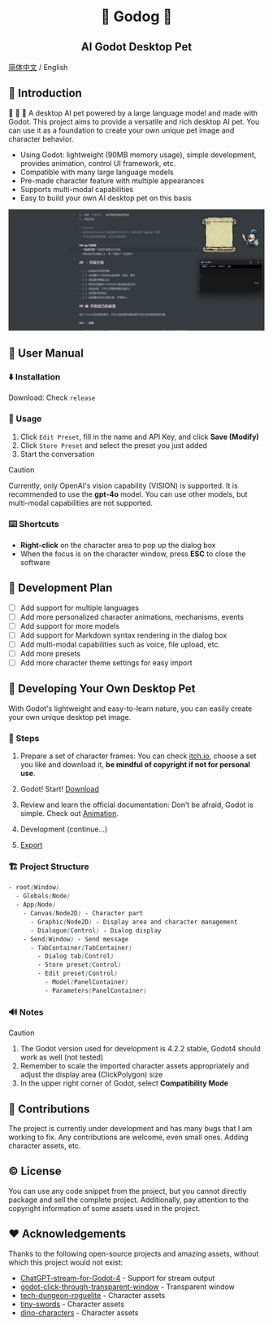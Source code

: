 <h1 align="center">🐶 Godog 🐶</h1>
<h2 align="center">AI Godot Desktop Pet</h2>

[简体中文](README.md) / English

## 👋 Introduction

🚀 🚀 🚀 A desktop AI pet powered by a large language model and made with Godot. This project aims to provide a versatile and rich desktop AI pet. You can use it as a foundation to create your own unique pet image and character behavior.

- Using Godot: lightweight (90MB memory usage), simple development, provides animation, control UI framework, etc.
- Compatible with many large language models
- Pre-made character feature with multiple appearances
- Supports multi-modal capabilities
- Easy to build your own AI desktop pet on this basis

![](/img/example.png)

## 📙 User Manual

### ⬇️ Installation

Download: Check `release`

### 🔑 Usage
1. Click `Edit Preset`, fill in the name and API Key, and click **Save (Modify)**
2. Click `Store Preset` and select the preset you just added
3. Start the conversation

> [!Caution]
> Currently, only OpenAI's vision capability (VISION) is supported. It is recommended to use the **gpt-4o** model.
> You can use other models, but multi-modal capabilities are not supported.

### ⌨️ Shortcuts
- **Right-click** on the character area to pop up the dialog box
- When the focus is on the character window, press **ESC** to close the software

## 🚦 Development Plan

- [ ] Add support for multiple languages
- [ ] Add more personalized character animations, mechanisms, events
- [ ] Add support for more models
- [ ] Add support for Markdown syntax rendering in the dialog box
- [ ] Add multi-modal capabilities such as voice, file upload, etc.
- [ ] Add more presets
- [ ] Add more character theme settings for easy import

## 🐶 Developing Your Own Desktop Pet

With Godot's lightweight and easy-to-learn nature, you can easily create your own unique desktop pet image.

### 🐾 Steps

1. Prepare a set of character frames: You can check [itch.io](https://itch.io/game-assets), choose a set you like and download it, **be mindful of copyright if not for personal use**.
2. Godot! Start! [Download](https://godotengine.org/download/windows/)
3. Review and learn the official documentation: Don’t be afraid, Godot is simple. Check out [Animation](https://docs.godotengine.org/en/4.2/tutorials/animation/index.html).
4. Development (continue...)

5. [Export](https://docs.godotengine.org/en/4.x/tutorials/export/index.html)

### 🏗️ Project Structure

```css
- root(Window)
  - Globals(Node)
  - App(Node)
	- Canvas(Node2D) - Character part
	  - Graphic(Node2D) - Display area and character management
	  - Dialogue(Control) - Dialog display
	- Send(Window) - Send message
	  - TabContainer(TabContainer)
		- Dialog tab(Control)
		- Store preset(Control)
		- Edit preset(Control)
		  - Model(PanelContainer)
		  - Parameters(PanelContainer)
```

### 🔊 Notes

> [!Caution]
> 1. The Godot version used for development is 4.2.2 stable, Godot4 should work as well (not tested)
> 2. Remember to scale the imported character assets appropriately and adjust the display area (ClickPolygon) size
> 3. In the upper right corner of Godot, select **Compatibility Mode**

## 🤝 Contributions

The project is currently under development and has many bugs that I am working to fix.
Any contributions are welcome, even small ones.
Adding character assets, etc.

## ©️ License

You can use any code snippet from the project, but you cannot directly package and sell the complete project.
Additionally, pay attention to the copyright information of some assets used in the project.

## ❤️ Acknowledgements

Thanks to the following open-source projects and amazing assets, without which this project would not exist:

- [ChatGPT-stream-for-Godot-4](https://github.com/oceanbuilders/ChatGPT-stream-for-Godot-4) - Support for stream output
- [godot-click-through-transparent-window](https://github.com/atadenizoktay/godot-click-through-transparent-window) - Transparent window
- [tech-dungeon-roguelite](https://trevor-pupkin.itch.io/tech-dungeon-roguelite) - Character assets
- [tiny-swords](https://pixelfrog-assets.itch.io/tiny-swords) - Character assets
- [dino-characters](https://arks.itch.io/dino-characters) - Character assets
